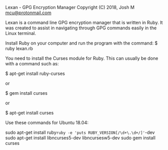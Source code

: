 Lexan - GPG Encryption Manager
Copyright (C) 2018, Josh M <mcu@protonmail.com>  

Lexan is a command line GPG encryption manager that is written in Ruby.
It was created to assist in navigating through GPG commands easily in the Linux terminal.

Install Ruby on your computer and run the program with the command:
$ ruby lexan.rb

You need to install the Curses module for Ruby.
This can usually be done with a command such as:

$ apt-get install ruby-curses

or 

$ gem install curses

or

$ apt-get install curses

Use these commands for Ubuntu 18.04:

sudo apt-get install ruby`ruby -e 'puts RUBY_VERSION[/\d+\.\d+/]'`-dev
sudo apt-get install libncurses5-dev libncursesw5-dev
sudo gem install curses
